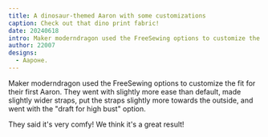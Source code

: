 ```yaml
---
title: A dinosaur-themed Aaron with some customizations
caption: Check out that dino print fabric!
date: 20240618
intro: Maker moderndragon used the FreeSewing options to customize the fit for them.
author: 22007
designs:
  - Аароне.
---
```


Maker moderndragon used the FreeSewing options to customize the fit for their first Aaron. They went with slightly more ease than default, made slightly wider straps, put the straps slightly more towards the outside, and went with the "draft for high bust" option.

They said it's very comfy! We think it's a great result!

